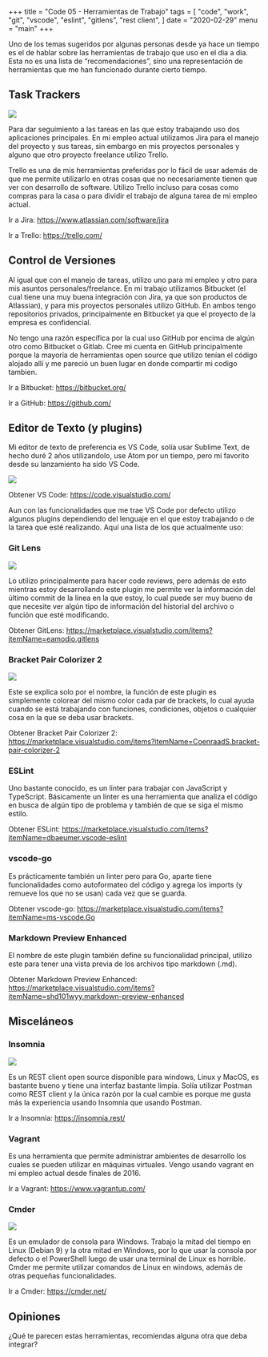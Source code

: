 +++
title = "Code 05 - Herramientas de Trabajo"
tags = [
	"code",
	"work",
	"git",
	"vscode",
	"eslint",
	"gitlens",
	"rest client",
]
date = "2020-02-29"
menu = "main"
+++

Uno de los temas sugeridos por algunas personas desde ya hace un tiempo es el de hablar sobre las herramientas de trabajo que uso en el dia a dia. Esta no es una lista de “recomendaciones”, sino una representación de herramientas que me han funcionado durante cierto tiempo.

## Task Trackers

![](/trello.png)

Para dar seguimiento a las tareas en las que estoy trabajando uso dos aplicaciones principales. En mi empleo actual utilizamos Jira para el manejo del proyecto y sus tareas, sin embargo en mis proyectos personales y alguno que otro proyecto freelance utilizo Trello.

Trello es una de mis herramientas preferidas por lo fácil de usar además de que me permite utilizarlo en otras cosas que no necesariamente tienen que ver con desarrollo de software. Utilizo Trello incluso para cosas como compras para la casa o para dividir el trabajo de alguna tarea de mi empleo actual.

Ir a Jira: https://www.atlassian.com/software/jira

Ir a Trello: https://trello.com/

## Control de Versiones

Al igual que con el manejo de tareas, utilizo uno para mi empleo y otro para mis asuntos personales/freelance. En mi trabajo utilizamos Bitbucket (el cual tiene una muy buena integración con Jira, ya que son productos de Atlassian), y para mis proyectos personales utilizo GitHub. En ambos tengo repositorios privados, principalmente en Bitbucket ya que el proyecto de la empresa es confidencial. 

No tengo una razón específica por la cual uso GitHub por encima de algún otro como Bitbucket o Gitlab. Cree mi cuenta en GitHub principalmente porque la mayoría de herramientas open source que utilizo tenían el código alojado allí y me pareció un buen lugar en donde compartir mi codigo tambien.

Ir a Bitbucket: https://bitbucket.org/

Ir a GitHub: https://github.com/

## Editor de Texto (y plugins)

Mi editor de texto de preferencia es VS Code, solía usar Sublime Text, de hecho duré 2 años utilizandolo, use Atom por un tiempo, pero mi favorito desde su lanzamiento ha sido VS Code.

![](/vscode.png)

Obtener VS Code: https://code.visualstudio.com/

Aun con las funcionalidades que me trae VS Code por defecto utilizo algunos plugins dependiendo del lenguaje en el que estoy trabajando o de la tarea que esté realizando. Aquí una lista de los que actualmente uso:

### Git Lens

![](/gitlens.png)

Lo utilizo principalmente para hacer code reviews, pero además de esto mientras estoy desarrollando este plugin me permite ver la información del último commit de la línea en la que estoy, lo cual puede ser muy bueno de que necesite ver algún tipo de información del historial del archivo o función que esté modificando.

Obtener GitLens: https://marketplace.visualstudio.com/items?itemName=eamodio.gitlens

### Bracket Pair Colorizer 2

![](/bc2.JPG)

Este se explica solo por el nombre, la función de este plugin es simplemente colorear del mismo color cada par de brackets, lo cual ayuda cuando se está trabajando con funciones, condiciones, objetos o cualquier cosa en la que se deba usar brackets.

Obtener Bracket Pair Colorizer 2: https://marketplace.visualstudio.com/items?itemName=CoenraadS.bracket-pair-colorizer-2

### ESLint
Uno bastante conocido, es un linter para trabajar con JavaScript y TypeScript. Básicamente un linter es una herramienta que analiza el código en busca de algún tipo de problema y también de que se siga el mismo estilo.

Obtener ESLint: https://marketplace.visualstudio.com/items?itemName=dbaeumer.vscode-eslint

### vscode-go
Es prácticamente también un linter pero para Go, aparte tiene funcionalidades como autoformateo del código y agrega los imports (y remueve los que no se usan) cada vez que se guarda.

Obtener vscode-go: https://marketplace.visualstudio.com/items?itemName=ms-vscode.Go

### Markdown Preview Enhanced
El nombre de este plugin también define su funcionalidad principal, utilizo este para tener una vista previa de los archivos tipo markdown (.md).

Obtener Markdown Preview Enhanced: https://marketplace.visualstudio.com/items?itemName=shd101wyy.markdown-preview-enhanced

## Misceláneos

### Insomnia

![](/insomnia.png)

Es un REST client open source disponible para windows, Linux y MacOS, es bastante bueno y tiene una interfaz bastante limpia. Solía utilizar Postman como REST client y la única razón por la cual cambie es porque me gusta más la experiencia usando Insomnia que usando Postman.

Ir a Insomnia: https://insomnia.rest/

### Vagrant

Es una herramienta que permite administrar ambientes de desarrollo los cuales se pueden utilizar en máquinas virtuales. Vengo usando vagrant en mi empleo actual desde finales de 2016.

Ir a Vagrant: https://www.vagrantup.com/

### Cmder

![](/cmder.png)

Es un emulador de consola para Windows. Trabajo la mitad del tiempo en Linux (Debian 9) y la otra mitad en Windows, por lo que usar la consola por defecto o el PowerShell luego de usar una terminal de Linux es horrible. Cmder me permite utilizar comandos de Linux en windows, además de otras pequeñas funcionalidades.

Ir a Cmder: https://cmder.net/

## Opiniones
¿Qué te parecen estas herramientas, recomiendas alguna otra que deba integrar?

